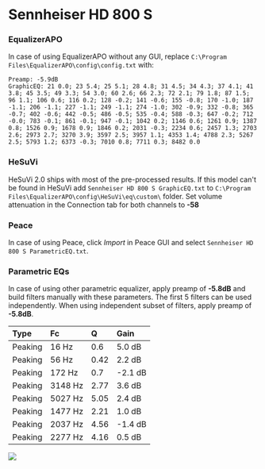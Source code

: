 # Sennheiser HD 800 S

### EqualizerAPO
In case of using EqualizerAPO without any GUI, replace `C:\Program Files\EqualizerAPO\config\config.txt`
with:
```
Preamp: -5.9dB
GraphicEQ: 21 0.0; 23 5.4; 25 5.1; 28 4.8; 31 4.5; 34 4.3; 37 4.1; 41 3.8; 45 3.5; 49 3.3; 54 3.0; 60 2.6; 66 2.3; 72 2.1; 79 1.8; 87 1.5; 96 1.1; 106 0.6; 116 0.2; 128 -0.2; 141 -0.6; 155 -0.8; 170 -1.0; 187 -1.1; 206 -1.1; 227 -1.1; 249 -1.1; 274 -1.0; 302 -0.9; 332 -0.8; 365 -0.7; 402 -0.6; 442 -0.5; 486 -0.5; 535 -0.4; 588 -0.3; 647 -0.2; 712 -0.0; 783 -0.1; 861 -0.1; 947 -0.1; 1042 0.2; 1146 0.6; 1261 0.9; 1387 0.8; 1526 0.9; 1678 0.9; 1846 0.2; 2031 -0.3; 2234 0.6; 2457 1.3; 2703 2.6; 2973 2.7; 3270 3.9; 3597 2.5; 3957 1.1; 4353 1.4; 4788 2.3; 5267 2.5; 5793 1.2; 6373 -0.3; 7010 0.8; 7711 0.3; 8482 0.0
```

### HeSuVi
HeSuVi 2.0 ships with most of the pre-processed results. If this model can't be found in HeSuVi add
`Sennheiser HD 800 S GraphicEQ.txt` to `C:\Program Files\EqualizerAPO\config\HeSuVi\eq\custom\` folder.
Set volume attenuation in the Connection tab for both channels to **-58**

### Peace
In case of using Peace, click *Import* in Peace GUI and select `Sennheiser HD 800 S ParametricEQ.txt`.

### Parametric EQs
In case of using other parametric equalizer, apply preamp of **-5.8dB** and build filters manually
with these parameters. The first 5 filters can be used independently.
When using independent subset of filters, apply preamp of **-5.8dB**.

| Type    | Fc      |    Q | Gain    |
|:--------|:--------|:-----|:--------|
| Peaking | 16 Hz   | 0.6  | 5.0 dB  |
| Peaking | 56 Hz   | 0.42 | 2.2 dB  |
| Peaking | 172 Hz  | 0.7  | -2.1 dB |
| Peaking | 3148 Hz | 2.77 | 3.6 dB  |
| Peaking | 5027 Hz | 5.05 | 2.4 dB  |
| Peaking | 1477 Hz | 2.21 | 1.0 dB  |
| Peaking | 2037 Hz | 4.56 | -1.4 dB |
| Peaking | 2277 Hz | 4.16 | 0.5 dB  |

![](https://raw.githubusercontent.com/jaakkopasanen/AutoEq/master/results/rtings/sbaf-serious/Sennheiser%20HD%20800%20S/Sennheiser%20HD%20800%20S.png)